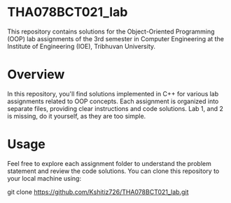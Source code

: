 # THA078BCT021_lab
This repository contains solutions for the Object-Oriented Programming (OOP) lab assignments of the 3rd semester in Computer Engineering at the Institute of Engineering (IOE), Tribhuvan University.

# Overview
In this repository, you'll find solutions implemented in C++ for various lab assignments related to OOP concepts. Each assignment is organized into separate files, providing clear instructions and code solutions. Lab 1, and 2 is missing, do it yourself, as they are too simple.

# Usage 
Feel free to explore each assignment folder to understand the problem statement and review the code solutions. You can clone this repository to your local machine using:

git clone https://github.com/Kshitiz726/THA078BCT021_lab.git
